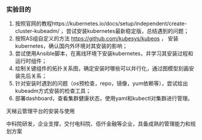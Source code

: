### 实验目的

1. 按照官网的教程https://kubernetes.io/docs/setup/independent/create-cluster-kubeadm/ ，尝试安装kubernetes最新稳定版，总结遇到的问题；
2. 按照AS组自定义的方法 https://github.com/kubesys/kubeos ， 安装kubernetes，确认国内外环境对其安装的影响；
3. 尝试使用Ansible脚本，在离线环境下安装kubernetes，并学习其安装过程和运行时组件；
4. 绘制关键组件的拓扑关系图，确定安装时哪些可以并行化，通过图模型刻画安装先后关系；
5. 针对安装时遇到的问题（os预检查，repo，镜像，yum依赖等），尝试给出kubeadm方式安装的检查工具；
6. 部署dashboard，查看集群健康状态，使用yaml和kubectl对集群进行管理。

天梯云管理平台的安装与使用

中科院研发，企业支撑，交付电科院、佰仟金融等企业，具备成熟的管理能力和规划方案
